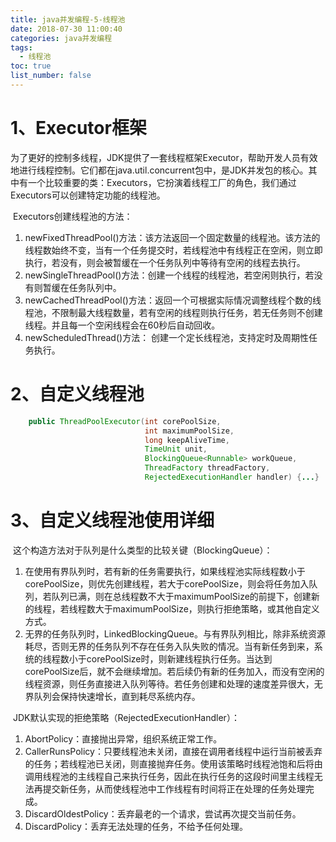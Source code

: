 ```yaml
---
title: java并发编程-5-线程池
date: 2018-07-30 11:00:40
categories: java并发编程
tags: 
  - 线程池
toc: true
list_number: false
---
```


# 1、**Executor框架**

​        为了更好的控制多线程，JDK提供了一套线程框架Executor，帮助开发人员有效地进行线程控制。它们都在java.util.concurrent包中，是JDK并发包的核心。其中有一个比较重要的类：Executors，它扮演着线程工厂的角色，我们通过Executors可以创建特定功能的线程池。

​        Executors创建线程池的方法：

1. newFixedThreadPool()方法：该方法返回一个固定数量的线程池。该方法的线程数始终不变，当有一个任务提交时，若线程池中有线程正在空闲，则立即执行，若没有，则会被暂缓在一个任务队列中等待有空闲的线程去执行。
2. newSingleThreadPool()方法：创建一个线程的线程池，若空闲则执行，若没有则暂缓在任务队列中。
3. newCachedThreadPool()方法：返回一个可根据实际情况调整线程个数的线程池，不限制最大线程数量，若有空闲的线程则执行任务，若无任务则不创建线程。并且每一个空闲线程会在60秒后自动回收。
4. newScheduledThread()方法： 创建一个定长线程池，支持定时及周期性任务执行。

<!--more-->



# 2、**自定义线程池**

```java
    public ThreadPoolExecutor(int corePoolSize,
                              int maximumPoolSize,
                              long keepAliveTime,
                              TimeUnit unit,
                              BlockingQueue<Runnable> workQueue,
                              ThreadFactory threadFactory,
                              RejectedExecutionHandler handler) {...}
```



# 3、**自定义线程池使用详细**

​        这个构造方法对于队列是什么类型的比较关键（BlockingQueue）：

1. 在使用有界队列时，若有新的任务需要执行，如果线程池实际线程数小于corePoolSize，则优先创建线程，若大于corePoolSize，则会将任务加入队列，若队列已满，则在总线程数不大于maximumPoolSize的前提下，创建新的线程，若线程数大于maximumPoolSize，则执行拒绝策略，或其他自定义方式。
2. 无界的任务队列时，LinkedBlockingQueue。与有界队列相比，除非系统资源耗尽，否则无界的任务队列不存在任务入队失败的情况。当有新任务到来，系统的线程数小于corePoolSize时，则新建线程执行任务。当达到corePoolSize后，就不会继续增加。若后续仍有新的任务加入，而没有空闲的线程资源，则任务直接进入队列等待。若任务创建和处理的速度差异很大，无界队列会保持快速增长，直到耗尽系统内存。

​        JDK默认实现的拒绝策略（RejectedExecutionHandler）： 

1. AbortPolicy：直接抛出异常，组织系统正常工作。
2. CallerRunsPolicy：只要线程池未关闭，直接在调用者线程中运行当前被丢弃的任务；若线程池已关闭，则直接抛弃任务。使用该策略时线程池饱和后将由调用线程池的主线程自己来执行任务，因此在执行任务的这段时间里主线程无法再提交新任务，从而使线程池中工作线程有时间将正在处理的任务处理完成。
3. DiscardOldestPolicy：丢弃最老的一个请求，尝试再次提交当前任务。
4. DiscardPolicy：丢弃无法处理的任务，不给予任何处理。

